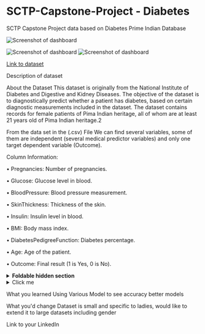 # SCTP-Capstone-Project - Diabetes

SCTP Capstone Project data based on Diabetes Prime Indian Database

 ![Screenshot of dashboard](https://imgur.com/7nfFNJZ.jpeg)

![Screenshot of dashboard](https://imgur.com/H7lfPNi.jpeg) 
![Screenshot of dashboard](https://imgur.com/EGqZrtC.jpeg)

[Link to dataset](https://drive.google.com/file/d/15QF7pSUJkCzldLHn4pDC1zfpmf4m6mSW/view?usp=sharing)

Description of dataset

About the Dataset
This dataset is originally from the National Institute of Diabetes and Digestive and Kidney Diseases. The objective of the dataset is to diagnostically predict whether a patient has diabetes, based on certain diagnostic measurements included in the dataset. The dataset contains records for female patients of Pima Indian heritage, all of whom are at least 21 years old  of Pima Indian heritage.2

From the data set in the (.csv) File We can find several variables, some of them are independent (several medical predictor variables) and only one target dependent variable (Outcome).

Column Information:

•	Pregnancies: Number of pregnancies.

•	Glucose: Glucose level in blood.

•	BloodPressure: Blood pressure measurement.

•	SkinThickness: Thickness of the skin.

•	Insulin: Insulin level in blood.

•	BMI: Body mass index.

•	DiabetesPedigreeFunction: Diabetes percentage.

•	Age: Age of the patient.

•	Outcome: Final result (1 is Yes, 0 is No).


<details>
<summary><b>Foldable hidden section</b></summary>

The main idea for uploading this dataset is to practice data analysis for capstone, as I am working and want to start ML concepts. it is a good resource of data to practice

</details>


<details>
  <summary>Click me</summary>
  
  ### Heading
  1. Foo
  2. Bar
     * Baz
     * Qux

  ### Some Javascript
  
js
  function logSomething(something) {
    console.log('Something', something);
  }
  
</details>

What you learned
Using Various Model to see accuracy better models


What you'd change
Dataset is small and specific to ladies, would like to extend it to large datasets including gender


Link to your LinkedIn
